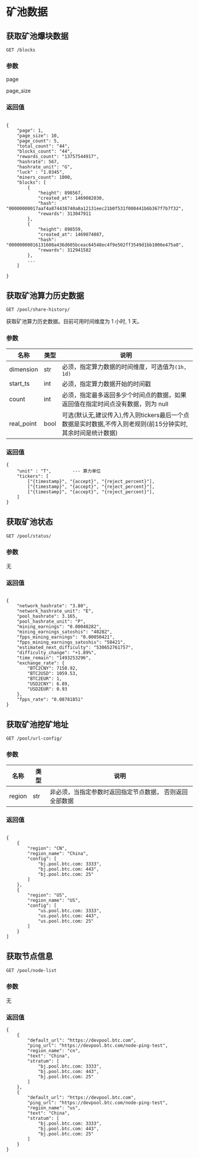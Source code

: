 # 矿池数据

## 获取矿池爆块数据

`GET /blocks`

### 参数

page

page_size

### 返回值

```

{
    "page": 1,
    "page_size": 10,
    "page_count": 5,
    "total_count": "44",
    "blocks_count": "44",
    "rewards_count": "13757544917",
    "hashrate": 567,
    "hashrate_unit": "G",
    "luck" : "1.0345",
    "miners_count": 1000,
    "blocks": [
        {
            "height": 898567,
            "created_at": 1469082030,
            "hash": "00000000017aaf4a874438740a8a12131eec21b0f531f008441b6b367f7b7f32",
            "rewards": 313047911
        },
        {
            "height": 898559,
            "created_at": 1469074087,
            "hash": "00000000016131608a436d605bceac64548ec4f9e502ff3549d1bb1006e475a8",
            "rewards": 312941582
        },
        ...
    ]

}

```

## 获取矿池算力历史数据

`GET /pool/share-history/`

获取矿池算力历史数据。目前可用时间维度为 1 小时, 1 天。

### 参数

|名称|类型|说明|
|---|----|----|
|dimension|str|必须，指定算力数据的时间维度，可选值为`(1h, 1d)`|
|start_ts|int|必须，指定算力数据开始的时间戳|
|count|int|必须，指定最多返回多少个时间点的数据，如果返回值在指定时间点没有数据，则为 null|
|real_point|bool|可选(默认无,建议传入),传入则tickers最后一个点数据是实时数据,不传入则老规则(前15分钟实时,其余时间是统计数据)|

### 返回值

    {
        "unit" : "T",        --- 算力单位
        "tickers": [
            ["{timestamp}", "{accept}", "{reject_percent}"],
            ["{timestamp}", "{accept}", "{reject_percent}"],
            ["{timestamp}", "{accept}", "{reject_percent}"],
        ]
    }



## 获取矿池状态

`GET /pool/status/`


### 参数

无

### 返回值


```

{
    "network_hashrate": "3.80",
    "network_hashrate_unit": "E",
    "pool_hashrate": 3.165,
    "pool_hashrate_unit": "P",
    "mining_earnings": "0.00048282",
    "mining_earnings_satoshis": "48282",
    "fpps_mining_earnings": "0.00050421",
    "fpps_mining_earnings_satoshis": "50421",
    "estimated_next_difficulty": "530652761757",
    "difficulty_change": "+1.89%",
    "time_remain": "1493253296",
    "exchange_rate": {
        "BTC2CNY": 7150.92,
        "BTC2USD": 1059.53,
        "BTC2EUR": 1,
        "USD2CNY": 6.89,
        "USD2EUR": 0.93
    },
    "fpps_rate": "0.08781851"
}

```

## 获取矿池挖矿地址

`GET /pool/url-config/`


### 参数

|名称|类型|说明|
|---|----|----|
|region|str|非必须，当指定参数时返回指定节点数据， 否则返回全部数据|

### 返回值


```

{
    {
        "region": "CN",
        "region_name": "China",
        "config": [
            "bj.pool.btc.com: 3333",
            "bj.pool.btc.com: 443",
            "bj.pool.btc.com: 25"
        ]
    },
    {
        "region": "US",
        "region_name": "US",
        "config": [
            "us.pool.btc.com: 3333",
            "us.pool.btc.com: 443",
            "us.pool.btc.com: 25"
        ]
    }
]

```

## 获取节点信息

`GET /pool/node-list`


### 参数

无

### 返回值


```
{
    {
        "default_url": "https://devpool.btc.com",
        "ping_url": "https://devpool.btc.com/node-ping-test",
        "region_name": "cn",
        "text": "China",
        "stratum": [
            "bj.pool.btc.com: 3333",
            "bj.pool.btc.com: 443",
            "bj.pool.btc.com: 25"
        ]
    },
    {
        "default_url": "https://devpool.btc.com",
        "ping_url": "https://devpool.btc.com/node-ping-test",
        "region_name": "us",
        "text": "China",
        "stratum": [
            "bj.pool.btc.com: 3333",
            "bj.pool.btc.com: 443",
            "bj.pool.btc.com: 25"
        ]
    }
}

```